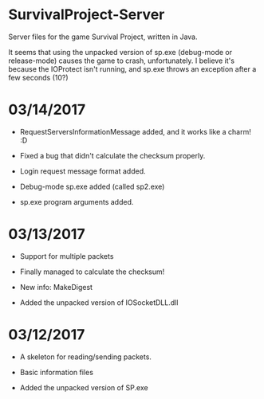 # SurvivalProject-Server
Server files for the game Survival Project, written in Java.

It seems that using the unpacked version of sp.exe (debug-mode or release-mode) causes the game to crash, unfortunately. 
I believe it's because the IOProtect isn't running, and sp.exe throws an exception after a few seconds (10?)

# 03/14/2017
* RequestServersInformationMessage added, and it works like a charm! :D

* Fixed a bug that didn't calculate the checksum properly.

* Login request message format added.

* Debug-mode sp.exe added (called sp2.exe)

* sp.exe program arguments added.


# 03/13/2017
* Support for multiple packets

* Finally managed to calculate the checksum!

* New info: MakeDigest

* Added the unpacked version of IOSocketDLL.dll

# 03/12/2017

* A skeleton for reading/sending packets.

* Basic information files

* Added the unpacked version of SP.exe
